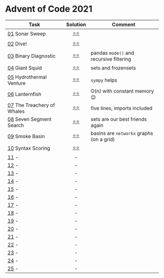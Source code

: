 # Advent of Code 2021

|Task|Solution|Comment|
|---|:---:|---|
|[01](https://adventofcode.com/2021/day/1)  Sonar Sweep          |[⭐⭐](2021/day_01.py)||
|[02](https://adventofcode.com/2021/day/2)  Dive!                |[⭐⭐](2021/day_02.py)||
|[03](https://adventofcode.com/2021/day/3)  Binary Diagnostic    |[⭐⭐](2021/day_03.py)| pandas `mode()` and recursive filtering|
|[04](https://adventofcode.com/2021/day/4)  Giant Squid          |[⭐⭐](2021/day_04.py)| sets and frozensets |
|[05](https://adventofcode.com/2021/day/5)  Hydrothermal Venture |[⭐⭐](2021/day_05.py)| `sympy` helps |
|[06](https://adventofcode.com/2021/day/6)  Lanternfish          |[⭐⭐](2021/day_06.py)| O(n) with constant memory 😉|
|[07](https://adventofcode.com/2021/day/7)  The Treachery of Whales |[⭐⭐](2021/day_07.py)| five lines, imports included|
|[08](https://adventofcode.com/2021/day/8)  Seven Segment Search |[⭐⭐](2021/day_08.py)| sets are our best friends again|
|[09](https://adventofcode.com/2021/day/9)  Smoke Basin          |[⭐⭐](2021/day_09.py)| basins are `networkx` graphs (on a grid) |
|[10](https://adventofcode.com/2021/day/10) Syntax Scoring       |[⭐⭐](2021/day_10.py)|
|[11](https://adventofcode.com/2021/day/11) -|-|
|[12](https://adventofcode.com/2021/day/12) -|-|
|[13](https://adventofcode.com/2021/day/13) -|-|
|[14](https://adventofcode.com/2021/day/14) -|-|
|[15](https://adventofcode.com/2021/day/15) -|-|
|[16](https://adventofcode.com/2021/day/16) -|-|
|[17](https://adventofcode.com/2021/day/17) -|-|
|[18](https://adventofcode.com/2021/day/18) -|-|
|[19](https://adventofcode.com/2021/day/19) -|-|
|[20](https://adventofcode.com/2021/day/20) -|-|
|[21](https://adventofcode.com/2021/day/21) -|-|
|[22](https://adventofcode.com/2021/day/22) -|-|
|[23](https://adventofcode.com/2021/day/23) -|-|
|[24](https://adventofcode.com/2021/day/24) -|-|
|[25](https://adventofcode.com/2021/day/25) -|-|

